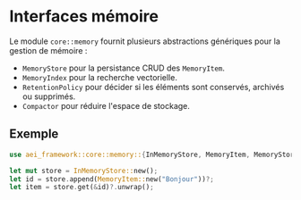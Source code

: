 # Interfaces mémoire

Le module `core::memory` fournit plusieurs abstractions génériques pour la gestion de mémoire :

- `MemoryStore` pour la persistance CRUD des `MemoryItem`.
- `MemoryIndex` pour la recherche vectorielle.
- `RetentionPolicy` pour décider si les éléments sont conservés, archivés ou supprimés.
- `Compactor` pour réduire l'espace de stockage.

## Exemple

```rust
use aei_framework::core::memory::{InMemoryStore, MemoryItem, MemoryStore};

let mut store = InMemoryStore::new();
let id = store.append(MemoryItem::new("Bonjour"))?;
let item = store.get(&id)?.unwrap();
```
